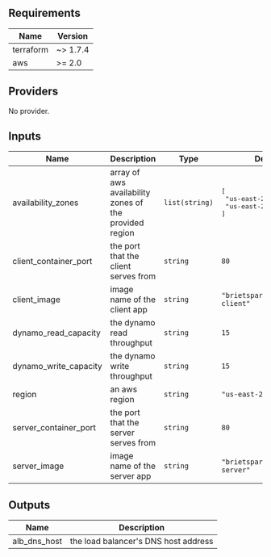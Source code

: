 ## Requirements

| Name | Version |
|------|---------|
| terraform | ~> 1.7.4 |
| aws | >= 2.0 |

## Providers

No provider.

## Inputs

| Name | Description | Type | Default | Required |
|------|-------------|------|---------|:--------:|
| availability\_zones | array of aws availability zones of the provided region | `list(string)` | <pre>[<br>  "us-east-2a",<br>  "us-east-2b"<br>]</pre> | no |
| client\_container\_port | the port that the client serves from | `string` | `80` | no |
| client\_image | image name of the client app | `string` | `"brietsparks/guestbook-client"` | no |
| dynamo\_read\_capacity | the dynamo read throughput | `string` | `15` | no |
| dynamo\_write\_capacity | the dynamo write throughput | `string` | `15` | no |
| region | an aws region | `string` | `"us-east-2"` | no |
| server\_container\_port | the port that the server serves from | `string` | `80` | no |
| server\_image | image name of the server app | `string` | `"brietsparks/guestbook-server"` | no |

## Outputs

| Name | Description |
|------|-------------|
| alb\_dns\_host | the load balancer's DNS host address |

